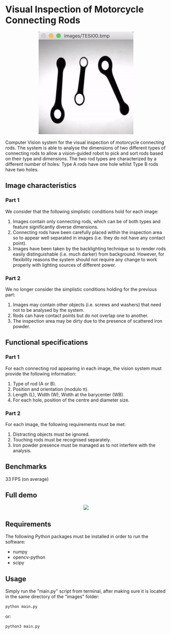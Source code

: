 # Visual Inspection of Motorcycle Connecting Rods
<p align="center">
  <img src="https://github.com/bobcorn/connecting-rods/blob/master/demo/gifs/rods.gif">
</p>

Computer Vision system for the visual inspection of motorcycle connecting rods. The system is able to analyse the dimensions of two different types of connecting rods to allow a vision-guided robot to pick and sort rods based on their type and dimensions. The two rod types are characterized by a different number of holes: Type A rods have one hole whilst Type B rods have two holes.

## Image characteristics
### Part 1
We consider that the following simplistic conditions hold for each image:

1. Images contain only connecting rods, which can be of both types and feature significantly diverse dimensions.
2. Connecting rods have been carefully placed within the inspection area so to appear well separated in images (i.e. they do not have any contact point).
3. Images have been taken by the backlighting technique so to render rods easily distinguishable (i.e. much darker) from background. However, for flexibility reasons the system should not require any change to work properly with lighting sources of different power.

### Part 2
We no longer consider the simplistic conditions holding for the previous part:

1. Images may contain other objects (i.e. screws and washers) that need not to be analysed by the system.
2. Rods can have contact points but do not overlap one to another.
3. The inspection area may be dirty due to the presence of scattered iron powder.

## Functional specifications
### Part 1
For each connecting rod appearing in each image, the vision system must provide the following information:

1. Type of rod (A or B).
2. Position and orientation (modulo π).
3. Length (L), Width (W), Width at the barycenter (WB).
4. For each hole, position of the centre and diameter size.

### Part 2
For each image, the following requirements must be met:

1. Distracting objects must be ignored.
2. Touching rods must be recognised separately.
3. Iron powder presence must be managed as to not interfere with the analysis.

## Benchmarks
33 FPS (on average)

## Full demo

<p align="center">
  <img src="https://github.com/bobcorn/connecting-rods/blob/master/demo/gifs/full.gif">
</p>

## Requirements
The following Python packages must be installed in order to run the software:

* numpy
* opencv-python
* scipy

## Usage
Simply run the "main.py" script from terminal, after making sure it is located in the same directory of the "images" folder:

```bash
python main.py
```

or:

```bash
python3 main.py
```
